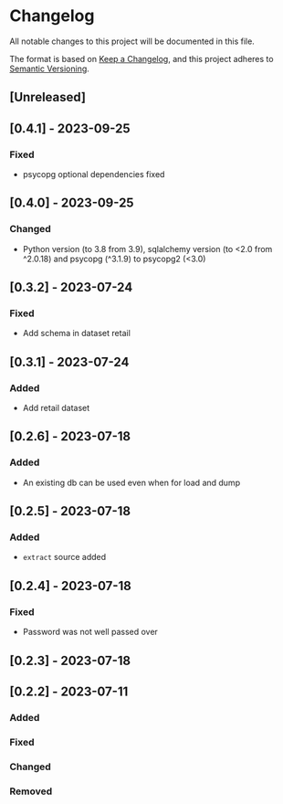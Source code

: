 # Changelog

All notable changes to this project will be documented in this file.

The format is based on [Keep a Changelog](https://keepachangelog.com/en/1.0.0/),
and this project adheres to [Semantic Versioning](https://semver.org/spec/v2.0.0.html).

## [Unreleased]

## [0.4.1] - 2023-09-25
### Fixed
- psycopg optional dependencies fixed

## [0.4.0] - 2023-09-25
### Changed
- Python version (to 3.8 from 3.9), sqlalchemy version (to <2.0 from ^2.0.18) and psycopg (^3.1.9) to psycopg2 (<3.0)

## [0.3.2] - 2023-07-24
### Fixed
- Add schema in dataset retail

## [0.3.1] - 2023-07-24
### Added
- Add retail dataset

## [0.2.6] - 2023-07-18
### Added
- An existing db can be used even when for load and dump

## [0.2.5] - 2023-07-18
### Added
- `extract` source added

## [0.2.4] - 2023-07-18
### Fixed
- Password was not well passed over

## [0.2.3] - 2023-07-18
## [0.2.2] - 2023-07-11

### Added

### Fixed

### Changed

### Removed
